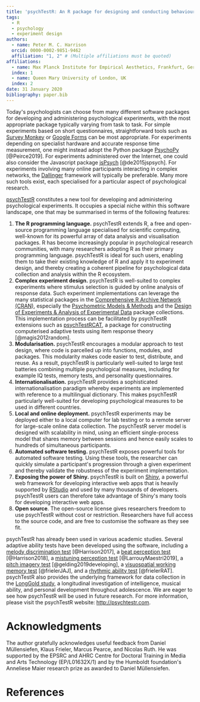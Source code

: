 ```yaml
---
title: 'psychTestR: An R package for designing and conducting behavioural psychological experiments'
tags:
  - R
  - psychology
  - experiment design
authors:
  - name: Peter M. C. Harrison
  orcid: 0000-0002-9851-9462
  affiliation: "1, 2" # (Multiple affiliations must be quoted)
affiliations:
  - name: Max Planck Institute for Empirical Aesthetics, Frankfurt, Germany
  index: 1
  - name: Queen Mary University of London, UK
  index: 2
date: 31 January 2020
bibliography: paper.bib
---
```



Today's psychologists can choose from many different software packages
for developing and administering psychological experiments,
with the most appropriate package typically varying from task to task.
For simple experiments based on short questionnaires,
straightforward tools such as [Survey Monkey](https://www.surveymonkey.co.uk/)
or [Google Forms](https://www.google.co.uk/forms/about/)
can be most appropriate.
For experiments depending on specialist hardware
and accurate response time measurement,
one might instead adopt the Python package
[PsychoPy](https://www.psychopy.org/index.html) [@Peirce2019].
For experiments administered over the Internet,
one could also consider the Javascript package
[jsPsych](https://www.jspsych.org/) [@de2015jspsych].
For experiments involving many online participants interacting
in complex networks, the 
[Dallinger](http://docs.dallinger.io/en/latest/index.html#) framework
will typically be preferable.
Many more such tools exist, each specialised for a particular aspect
of psychological research.

[psychTestR](http://psychtestr.com/) constitutes a new tool for developing
and administering psychological experiments.
It occupies a special niche within this software landscape,
one that may be summarised in terms of the following features:

1. **The R programming language.** 
psychTestR extends R,
a free and open-source programming language specialised for scientific computing,
well-known for its powerful array of data analysis and visualisation packages.
R has become increasingly popular in psychological research communities,
with many researchers adopting R as their primary programming language.
psychTestR is ideal for such users,
enabling them to take their existing knowledge of R and apply it to experiment design,
and thereby creating a coherent pipeline for psychological data collection and analysis within the R ecosystem.
2. **Complex experiment design.**
psychTestR is well-suited to complex experiments
where stimulus selection is guided by online analysis of response data.
Such experiment implementations can leverage the many statistical packages in the
[Comprehensive R Archive Network (CRAN)](https://cran.r-project.org/),
especially the 
[Psychometric Models & Methods](https://cran.r-project.org/web/views/Psychometrics.html)
and the
[Design of Experiments & Analysis of Experimental Data](https://cran.r-project.org/web/views/ExperimentalDesign.html)
package collections.
This implementation process can be facilitated by psychTestR extensions
such as [psychTestRCAT](http://psychtestrcat.pmcharrison.com/),
a package for constructing computerised adaptive tests using
item response theory [@magis2012random].
3. **Modularisation.**
psychTestR encourages a modular approach to test design,
where code is parcelled up into functions, modules, and packages.
This modularity makes code easier to test, distribute, and reuse.
As a result, psychTestR is particularly well-suited to
large test batteries combining multiple psychological measures,
including for example IQ tests, memory tests, and personality questionnaires.
4. **Internationalisation.**
psychTestR provides a sophisticated internationalisation paradigm
whereby experiments are implemented with reference to a multilingual dictionary.
This makes psychTestR particularly well-suited for developing psychological measures
to be used in different countries.
5. **Local and online deployment.**
psychTestR experiments may be deployed either to a local computer for lab testing
or to a remote server for large-scale online data collection.
The psychTestR server model is designed with scalability in mind, 
using an efficient single-process model that shares memory between sessions
and hence easily scales to hundreds of simultaneous participants.
6. **Automated software testing.**
psychTestR exposes powerful tools for automated software testing.
Using these tools, the researcher can quickly simulate 
a participant's progression through a given experiment
and thereby validate the robustness of the experiment implementation.
7. **Exposing the power of Shiny.**
psychTestR is built on [Shiny](https://shiny.rstudio.com/), 
a powerful web framework for developing interactive web apps
that is heavily supported by [RStudio](https://rstudio.com/) 
and used by many thousands of developers.
psychTestR users can therefore take advantage of Shiny's many tools
for developing interactive web apps.
8. **Open source**.
The open-source license gives researchers freedom
to use psychTestR without cost or restriction.
Researchers have full access to the source code,
and are free to customise the software as they see fit.

psychTestR has already been used in various academic studies.
Several adaptive ability tests have been developed using the software,
including
a [melody discrimination test](https://github.com/pmcharrison/mdt) [@Harrison2017], 
a [beat perception test](https://github.com/pmcharrison/cabat) [@Harrison2018],
a [mistuning perception test](https://github.com/pmcharrison/mpt) [@LarrouyMaestri2019],
a [pitch imagery test](https://github.com/pmcharrison/piat) [@gelding2019developing],
a [visuospatial working memory test](https://github.com/klausfrieler/JAJ) [@frielerJAJ],
and a [rhythmic ability test](https://github.com/klausfrieler/RAT) [@frielerRAT].
psychTestR also provides the underlying framework for data collection in 
the [LongGold study](https://longgold.org/),
a longitudinal investigation of intelligence, musical ability, and personal
development throughout adolescence.
We are eager to see how psychTestR will be used in future research.
For more information,
please visit the psychTestR website: http://psychtestr.com.

# Acknowledgments

The author gratefully acknowledges useful feedback from
Daniel Müllensiefen,
Klaus Frieler, Marcus Pearce, and Nicolas Ruth.
He was supported by the EPSRC and AHRC Centre for Doctoral Training
in Media and Arts Technology (EP/L01632X/1)
and by the Humboldt foundation's Anneliese Maier research prize 
as awarded to Daniel Müllensiefen.

# References
